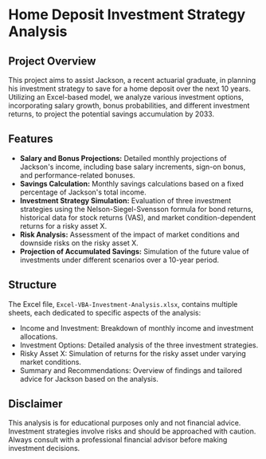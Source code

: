 # Home Deposit Investment Strategy Analysis

## Project Overview

This project aims to assist Jackson, a recent actuarial graduate, in planning his investment strategy to save for a home deposit over the next 10 years. Utilizing an Excel-based model, we analyze various investment options, incorporating salary growth, bonus probabilities, and different investment returns, to project the potential savings accumulation by 2033.

## Features

- **Salary and Bonus Projections:** Detailed monthly projections of Jackson's income, including base salary increments, sign-on bonus, and performance-related bonuses.
- **Savings Calculation:** Monthly savings calculations based on a fixed percentage of Jackson's total income.
- **Investment Strategy Simulation:** Evaluation of three investment strategies using the Nelson-Siegel-Svensson formula for bond returns, historical data for stock returns (VAS), and market condition-dependent returns for a risky asset X.
- **Risk Analysis:** Assessment of the impact of market conditions and downside risks on the risky asset X.
- **Projection of Accumulated Savings:** Simulation of the future value of investments under different scenarios over a 10-year period.

## Structure

The Excel file, `Excel-VBA-Investment-Analysis.xlsx`, contains multiple sheets, each dedicated to specific aspects of the analysis:
- Income and Investment: Breakdown of monthly income and investment allocations.
- Investment Options: Detailed analysis of the three investment strategies.
- Risky Asset X: Simulation of returns for the risky asset under varying market conditions.
- Summary and Recommendations: Overview of findings and tailored advice for Jackson based on the analysis.

## Disclaimer

This analysis is for educational purposes only and not financial advice. Investment strategies involve risks and should be approached with caution. Always consult with a professional financial advisor before making investment decisions.

